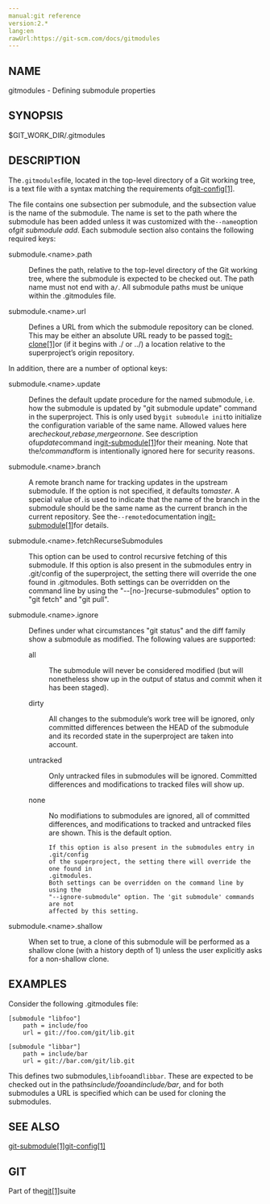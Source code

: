 ```yaml
---
manual:git reference
version:2.*
lang:en
rawUrl:https://git-scm.com/docs/gitmodules
---
```



## NAME<a name="_name"></a>


gitmodules - Defining submodule properties





## SYNOPSIS<a name="_synopsis"></a>


$GIT_WORK_DIR/.gitmodules





## DESCRIPTION<a name="_description"></a>


The`.gitmodules`file, located in the top-level directory of a Git working tree, is a text file with a syntax matching the requirements of[git-config[1]](%2249  "").




The file contains one subsection per submodule, and the subsection value is the name of the submodule. The name is set to the path where the submodule has been added unless it was customized with the`--name`option of<em>git submodule add</em>. Each submodule section also contains the following required keys:


<dl><dt id='gitmodules-submoduleltnamegtpath'>submodule.&lt;name&gt;.path</dt><dd>

Defines the path, relative to the top-level directory of the Git working tree, where the submodule is expected to be checked out. The path name must not end with a`/`. All submodule paths must be unique within the .gitmodules file.

</dd><dt id='gitmodules-submoduleltnamegturl'>submodule.&lt;name&gt;.url</dt><dd>

Defines a URL from which the submodule repository can be cloned. This may be either an absolute URL ready to be passed to[git-clone[1]](%2252  "")or (if it begins with ./ or ../) a location relative to the superproject’s origin repository.

</dd></dl>


In addition, there are a number of optional keys:


<dl><dt id='gitmodules-submoduleltnamegtupdate'>submodule.&lt;name&gt;.update</dt><dd>

Defines the default update procedure for the named submodule, i.e. how the submodule is updated by &quot;git submodule update&quot; command in the superproject. This is only used by`git submodule init`to initialize the configuration variable of the same name. Allowed values here are<em>checkout</em>,<em>rebase</em>,<em>merge</em>or<em>none</em>. See description of<em>update</em>command in[git-submodule[1]](%2272  "")for their meaning. Note that the<em>!command</em>form is intentionally ignored here for security reasons.

</dd><dt id='gitmodules-submoduleltnamegtbranch'>submodule.&lt;name&gt;.branch</dt><dd>

A remote branch name for tracking updates in the upstream submodule. If the option is not specified, it defaults to<em>master</em>. A special value of`.`is used to indicate that the name of the branch in the submodule should be the same name as the current branch in the current repository. See the`--remote`documentation in[git-submodule[1]](%2272  "")for details.

</dd><dt id='gitmodules-submoduleltnamegtfetchRecurseSubmodules'>submodule.&lt;name&gt;.fetchRecurseSubmodules</dt><dd>

This option can be used to control recursive fetching of this submodule. If this option is also present in the submodules entry in .git/config of the superproject, the setting there will override the one found in .gitmodules. Both settings can be overridden on the command line by using the &quot;--[no-]recurse-submodules&quot; option to &quot;git fetch&quot; and &quot;git pull&quot;.

</dd><dt id='gitmodules-submoduleltnamegtignore'>submodule.&lt;name&gt;.ignore</dt><dd>

Defines under what circumstances &quot;git status&quot; and the diff family show a submodule as modified. The following values are supported:

<dl><dt id='gitmodules-all'>all</dt><dd>

The submodule will never be considered modified (but will nonetheless show up in the output of status and commit when it has been staged).

</dd><dt id='gitmodules-dirty'>dirty</dt><dd>

All changes to the submodule’s work tree will be ignored, only committed differences between the HEAD of the submodule and its recorded state in the superproject are taken into account.

</dd><dt id='gitmodules-untracked'>untracked</dt><dd>

Only untracked files in submodules will be ignored. Committed differences and modifications to tracked files will show up.

</dd><dt id='gitmodules-none'>none</dt><dd>

No modifiations to submodules are ignored, all of committed differences, and modifications to tracked and untracked files are shown. This is the default option.


```
If this option is also present in the submodules entry in .git/config
of the superproject, the setting there will override the one found in
.gitmodules.
Both settings can be overridden on the command line by using the
"--ignore-submodule" option. The 'git submodule' commands are not
affected by this setting.
```


</dd></dl>
</dd><dt id='gitmodules-submoduleltnamegtshallow'>submodule.&lt;name&gt;.shallow</dt><dd>

When set to true, a clone of this submodule will be performed as a shallow clone (with a history depth of 1) unless the user explicitly asks for a non-shallow clone.

</dd></dl>



## EXAMPLES<a name="_examples"></a>


Consider the following .gitmodules file:



```
[submodule "libfoo"]
	path = include/foo
	url = git://foo.com/git/lib.git
```



```
[submodule "libbar"]
	path = include/bar
	url = git://bar.com/git/lib.git
```




This defines two submodules,`libfoo`and`libbar`. These are expected to be checked out in the paths<em>include/foo</em>and<em>include/bar</em>, and for both submodules a URL is specified which can be used for cloning the submodules.





## SEE ALSO<a name="_see_also"></a>


[git-submodule[1]](%2272  "")[git-config[1]](%2249  "")





## GIT<a name="_git"></a>


Part of the[git[1]](%2248  "")suite





